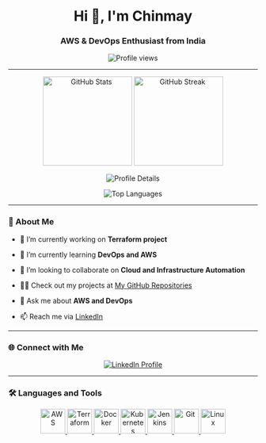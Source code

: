 <h1 align="center">Hi 👋, I'm Chinmay </h1>
<h3 align="center">AWS & DevOps Enthusiast from India</h3>

<p align="center">
  <img src="https://komarev.com/ghpvc/?username=chinmaykumarpanda&label=Profile%20views&color=brightgreen&style=for-the-badge" alt="Profile views" />
  <a href="https://twitter.com/chinu061" target="_blank">
  </a>
</p>

---

<p align="center">
  <img src="https://github-readme-stats.vercel.app/api?username=chinmaykumarpanda&show_icons=true&locale=en&theme=highcontrast" alt="GitHub Stats" height="180"/>
  <img src="https://github-readme-streak-stats.herokuapp.com/?user=chinmaykumarpanda&theme=highcontrast" alt="GitHub Streak" height="180"/>
</p>

<p align="center">
  <img src="https://github-profile-summary-cards.vercel.app/api/cards/profile-details?username=chinmaykumarpanda&theme=highcontrast" alt="Profile Details" />
</p>

<p align="center">
  <img src="https://github-profile-summary-cards.vercel.app/api/cards/most-commit-language?username=chinmaykumarpanda&theme=highcontrast" alt="Top Languages" />
</p>

---

### 🚀 About Me

- 🔭 I’m currently working on **Terraform project**

- 🌱 I’m currently learning **DevOps and AWS**

- 👯 I’m looking to collaborate on **Cloud and Infrastructure Automation**

- 👨‍💻 Check out my projects at [My GitHub Repositories](https://github.com/ChinmayKumarPanda)

- 💬 Ask me about **AWS and DevOps**

- 📫 Reach me via [LinkedIn](https://www.linkedin.com/in/chinmay-kumar-panda-01256122b/)

---

### 🌐 Connect with Me
<p align="center">
  </a>
  <a href="https://linkedin.com/in/chinmay-kumar-panda" target="blank">
    <img align="center" src="https://img.shields.io/badge/LinkedIn-0A66C2?style=for-the-badge&logo=linkedin&logoColor=white" alt="LinkedIn Profile"/>
  </a>
</p>

---

### 🛠️ Languages and Tools
<p align="center">
  <a href="https://aws.amazon.com" target="_blank" rel="noreferrer"> 
    <img src="https://img.icons8.com/color/48/000000/amazon-web-services.png" alt="AWS" width="50" height="50"/> 
  </a> 
  <a href="https://www.terraform.io" target="_blank" rel="noreferrer"> 
    <img src="https://img.icons8.com/color/48/000000/terraform.png" alt="Terraform" width="50" height="50"/> 
  </a> 
  <a href="https://www.docker.com/" target="_blank" rel="noreferrer"> 
    <img src="https://img.icons8.com/color/48/000000/docker.png" alt="Docker" width="50" height="50"/> 
  </a> 
  <a href="https://kubernetes.io" target="_blank" rel="noreferrer"> 
    <img src="https://img.icons8.com/color/48/000000/kubernetes.png" alt="Kubernetes" width="50" height="50"/> 
  </a> 
  <a href="https://www.jenkins.io" target="_blank" rel="noreferrer"> 
    <img src="https://img.icons8.com/color/48/000000/jenkins.png" alt="Jenkins" width="50" height="50"/> 
  </a> 
  <a href="https://git-scm.com/" target="_blank" rel="noreferrer"> 
    <img src="https://img.icons8.com/color/48/000000/git.png" alt="Git" width="50" height="50"/> 
  </a> 
  <a href="https://www.linux.org/" target="_blank" rel="noreferrer"> 
    <img src="https://img.icons8.com/color/48/000000/linux.png" alt="Linux" width="50" height="50"/> 
  </a> 
</p>
